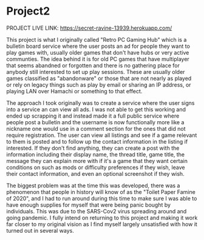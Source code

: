 # Project2

PROJECT LIVE LINK: https://secret-ravine-13939.herokuapp.com/

This project is what I originally called "Retro PC Gaming Hub" which is a 
bulletin board service where the user posts an ad for people they want to play 
games with, usually older games that don't have hubs or very active communties. 
The idea behind it is for old PC games that have multiplayer that seems abandned 
or forgotten and there is no gathering place for anybody still interested 
to set up play sessions. These are usually older games classified as "abandonware" 
or those that are not nearly as played or rely on legacy things such as play by email 
or sharing an IP address, or playing LAN over Hamachi or something to that effect. 

The approach I took originally was to create a service where the user signs into 
a service an can view all ads. I was not able to get this working and ended up scrapping it 
and instead made it a full public service where people post a bulletin and the username 
is now functionally more like a nickname one would use in a comment section for the ones 
that did not require registration. The user can view all listings and see if a game relevant 
to them is posted and to follow up the contact information in the listing if interested. 
If they don't find anything, they can create a post with the information including their display name, 
the thread title, game title, the message they can explain more with if it's a game that they want certain 
conditions on such as mods or difficulty preferences if they wish, leave their contact information, and 
even an optional screenshot if they wish. 

The biggest problem was at the time this was developed, there was a phenomenon that people in history 
will know of as the "Toilet Paper Famine of 2020", and I had to run around during this time to make 
sure I was able to have enough supplies for myself that were being panic bought by individuals. This was 
due to the SARS-Cov2 virus spreading around and going pandemic. I fully intend on returning to this project and 
making it work far closer to my original vision as I find myself largely unsatisfied with how it turned out in several 
ways. 

